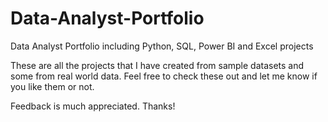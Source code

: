 # Data-Analyst-Portfolio
Data Analyst Portfolio including Python, SQL, Power BI and Excel projects

These are all the projects that I have created from sample datasets and some from real world data. Feel free to check these out and let me know if you like them or not.

Feedback is much appreciated. Thanks!
